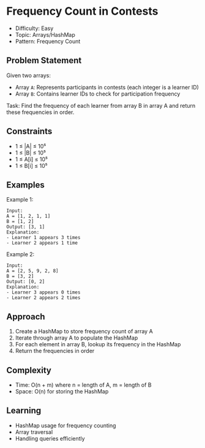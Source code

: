 # Frequency Count in Contests
- Difficulty: Easy
- Topic: Arrays/HashMap
- Pattern: Frequency Count

## Problem Statement
Given two arrays:
- Array `A`: Represents participants in contests (each integer is a learner ID)
- Array `B`: Contains learner IDs to check for participation frequency

Task: Find the frequency of each learner from array B in array A and return these frequencies in order.

## Constraints
- 1 ≤ |A| ≤ 10⁵
- 1 ≤ |B| ≤ 10⁵
- 1 ≤ A[i] ≤ 10⁵
- 1 ≤ B[i] ≤ 10⁵

## Examples
Example 1:
```
Input:
A = [1, 2, 1, 1]
B = [1, 2]
Output: [3, 1]
Explanation: 
- Learner 1 appears 3 times
- Learner 2 appears 1 time
```

Example 2:
```
Input:
A = [2, 5, 9, 2, 8]
B = [3, 2]
Output: [0, 2]
Explanation:
- Learner 3 appears 0 times
- Learner 2 appears 2 times
```

## Approach
1. Create a HashMap to store frequency count of array A
2. Iterate through array A to populate the HashMap
3. For each element in array B, lookup its frequency in the HashMap
4. Return the frequencies in order

## Complexity
- Time: O(n + m) where n = length of A, m = length of B
- Space: O(n) for storing the HashMap

## Learning
- HashMap usage for frequency counting
- Array traversal
- Handling queries efficiently